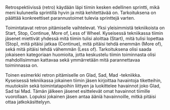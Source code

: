 Retrospektiivissä (retro) käydään läpi tiimin kesken  edellinen sprintti, mikä meni 
kuluneella sprintillä hyvin ja mitä kehitettävää on. Tarkoituksena on päättää 
konkreettiset parannustoimet tulevia sprinttejä varten.

Toimintatavat retron pitämiselle vaihtelevat. Yksi yleisimmistä tekniikoista on Start, Stop, Continue, More of, Less of Wheel. Kyseisessä tekniikassa tiimin jäsenet miettivät yhdessä mitä tiimin tulisi aloittaa (Start), mitä tulisi lopettaa (Stop), mitä pitäisi jatkaa (Continue), mitä pitäisi tehdä enemmän (More of), sekä mitä pitäisi tehdä vähemmän (Less of). Tarkoituksena olisi saada jokaiseen kategoriaan huomioita, jotta keskustelu tiimin toiminnasta olisi mahdollisimman kattavaa sekä ymmärretään mitä parannettavaa toiminnassa on.

Toinen esimerkki retron pitämiselle on Glad, Sad, Mad -tekniikka. Kyseisessä tekniikassa jokainen tiimin jäsen kirjoittaa havaintoja tiketteihin, muutoksiin sekä toimintatapoihin liittyen ja luokittelee havainnot joko Glad, Sad tai Mad. Tämän jälkeen jäsenet esittelevät omat havainnot tiimille vuorollaan. Lopuksi jokainen jäsen antaa ääniä havainnoille, mitkä pitäisi ottaa jatkokäsittelyyn.